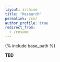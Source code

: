 ```yaml
---
layout: archive
title: "Research"
permalink: /cv/
author_profile: true
redirect_from:
  - /resume
---
```


{% include base_path %}

**TBD**
